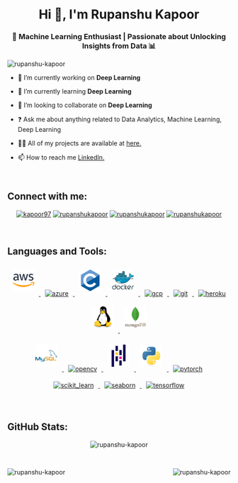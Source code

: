 <h1 align="center">Hi 👋, I'm Rupanshu Kapoor</h1>
<h3 align="center">🤖 Machine Learning Enthusiast | Passionate about Unlocking Insights from Data 📊</h3>

<p align="left"> <img src="https://komarev.com/ghpvc/?username=rupanshu-kapoor&label=Profile%20views&color=0e75b6&style=flat" alt="rupanshu-kapoor" /> </p>


- 🔭 I’m currently working on **Deep Learning**  
  

- 🌱 I’m currently learning **Deep Learning**  

- 👯 I’m looking to collaborate on **Deep Learning**


- ❓ Ask me about anything related to Data Analytics, Machine Learning, Deep Learning  
  

- 👨‍💻 All of my projects are available at [here.](https://github.com/Rupanshu-Kapoor?tab=repositories)  
  

- 📫 How to reach me [LinkedIn.](https://www.linkedin.com/in/kapoor97)  
  

<br/>  




<h2 align="left">Connect with me:</h2>

<div align="center">
<a href="https://linkedin.com/in/kapoor97" target="blank"><img align="center" src="https://raw.githubusercontent.com/rahuldkjain/github-profile-readme-generator/master/src/images/icons/Social/linked-in-alt.svg" alt="kapoor97" height="30" width="40" /></a>
<a href="https://kaggle.com/rupanshukapoor" target="blank"><img align="center" src="https://raw.githubusercontent.com/rahuldkjain/github-profile-readme-generator/master/src/images/icons/Social/kaggle.svg" alt="rupanshukapoor" height="30" width="40" /></a>
<a href="https://www.hackerrank.com/rupanshukapoor" target="blank"><img align="center" src="https://raw.githubusercontent.com/rahuldkjain/github-profile-readme-generator/master/src/images/icons/Social/hackerrank.svg" alt="rupanshukapoor" height="30" width="40" /></a>
<a href="https://www.leetcode.com/rupanshukapoor" target="blank"><img align="center" src="https://raw.githubusercontent.com/rahuldkjain/github-profile-readme-generator/master/src/images/icons/Social/leet-code.svg" alt="rupanshukapoor" height="30" width="40" /></a>
</div>
<br><br>

<h2 align="left">Languages and Tools:</h2>

<div align="center">
  <p>
  <a href="https://aws.amazon.com" target="_blank" rel="noreferrer"> <img style="margin: 10px" src="https://raw.githubusercontent.com/devicons/devicon/master/icons/amazonwebservices/amazonwebservices-original-wordmark.svg" alt="aws" height="50"/> </a> 
  <a href="https://azure.microsoft.com/en-in/" target="_blank" rel="noreferrer"> <img style="margin: 10px" src="https://www.vectorlogo.zone/logos/microsoft_azure/microsoft_azure-icon.svg" alt="azure" height="50"/> </a> 
  <a href="https://www.cprogramming.com/" target="_blank" rel="noreferrer"> <img style="margin: 10px" src="https://raw.githubusercontent.com/devicons/devicon/master/icons/c/c-original.svg" alt="c" height="50"/> </a> 
  <a href="https://www.docker.com/" target="_blank" rel="noreferrer"> <img style="margin: 10px" src="https://raw.githubusercontent.com/devicons/devicon/master/icons/docker/docker-original-wordmark.svg" alt="docker"  height="50"/> </a> 
  <a href="https://cloud.google.com" target="_blank" rel="noreferrer"> <img style="margin: 10px" src="https://www.vectorlogo.zone/logos/google_cloud/google_cloud-icon.svg" alt="gcp"  height="50"/> </a> 
  <a href="https://git-scm.com/" target="_blank" rel="noreferrer"> <img style="margin: 10px" src="https://www.vectorlogo.zone/logos/git-scm/git-scm-icon.svg" alt="git"  height="50"/> </a> 
  <a href="https://heroku.com" target="_blank" rel="noreferrer"> <img style="margin: 10px" src="https://www.vectorlogo.zone/logos/heroku/heroku-icon.svg" alt="heroku"  height="50"/> </a> 
  <a href="https://www.linux.org/" target="_blank" rel="noreferrer"> <img style="margin: 10px" src="https://raw.githubusercontent.com/devicons/devicon/master/icons/linux/linux-original.svg" alt="linux" height="50"/> </a> 
  <a href="https://www.mongodb.com/" target="_blank" rel="noreferrer"> <img style="margin: 10px" src="https://raw.githubusercontent.com/devicons/devicon/master/icons/mongodb/mongodb-original-wordmark.svg" alt="mongodb"   height="50"/> </a> 
</p>
  <a href="https://www.mysql.com/" target="_blank" rel="noreferrer"> <img style="margin: 10px" src="https://raw.githubusercontent.com/devicons/devicon/master/icons/mysql/mysql-original-wordmark.svg" alt="mysql"  height="50"/> </a> 
<a href="https://opencv.org/" target="_blank" rel="noreferrer"> <img style="margin: 10px" src="https://www.vectorlogo.zone/logos/opencv/opencv-icon.svg" alt="opencv"  height="50"/> </a> 
<a href="https://pandas.pydata.org/" target="_blank" rel="noreferrer"> <img style="margin: 10px" src="https://raw.githubusercontent.com/devicons/devicon/2ae2a900d2f041da66e950e4d48052658d850630/icons/pandas/pandas-original.svg" alt="pandas" height="50"/> </a> 
<a href="https://www.python.org" target="_blank" rel="noreferrer"> <img style="margin: 10px" src="https://raw.githubusercontent.com/devicons/devicon/master/icons/python/python-original.svg" alt="python"   height="50"/> </a> 
<a href="https://pytorch.org/" target="_blank" rel="noreferrer"> <img style="margin: 10px" src="https://www.vectorlogo.zone/logos/pytorch/pytorch-icon.svg" alt="pytorch" height="50"/> </a> 
<a href="https://scikit-learn.org/" target="_blank" rel="noreferrer"> <img style="margin: 10px" src="https://upload.wikimedia.org/wikipedia/commons/0/05/Scikit_learn_logo_small.svg" alt="scikit_learn" height="50"/> </a> 
<a href="https://seaborn.pydata.org/" target="_blank" rel="noreferrer"> <img style="margin: 10px" src="https://seaborn.pydata.org/_images/logo-mark-lightbg.svg" alt="seaborn" height="50"/> </a> 
<a href="https://www.tensorflow.org" target="_blank" rel="noreferrer"> <img style="margin: 10px" src="https://www.vectorlogo.zone/logos/tensorflow/tensorflow-icon.svg" alt="tensorflow" height="50"/> </a>
</div>
<br> <br>




## GitHub Stats:

<div style="margin-bottom: 5px;">
    <p align="center">
      <img align="center" src="https://github-readme-streak-stats.herokuapp.com/?user=rupanshu-kapoor&" alt="rupanshu-kapoor" />
    </p>
</div>

<br clear="left">

<div style="margin-bottom: 10px;">
    <p align="left">
      <img align="left" src="https://github-readme-stats.vercel.app/api/top-langs?username=rupanshu-kapoor&show_icons=true&locale=en&layout=compact" alt="rupanshu-kapoor" height=200 />
    </p>
</div>

<div style="margin-bottom: 10px;">
    <p align="right">
      <img align="right" src="https://github-readme-stats.vercel.app/api?username=rupanshu-kapoor&show_icons=true&locale=en" alt="rupanshu-kapoor" height=200 />
    </p>
</div>



